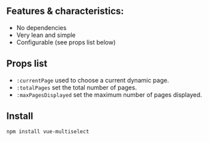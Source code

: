 ## Features & characteristics:
* No dependencies
* Very lean and simple
* Configurable (see props list below)

## Props list
* `:currentPage` used to choose a current dynamic page.
* `:totalPages` set the total number of pages.
* `:maxPagesDisplayed` set the maximum number of pages displayed.

## Install

```bash
npm install vue-multiselect
``` 